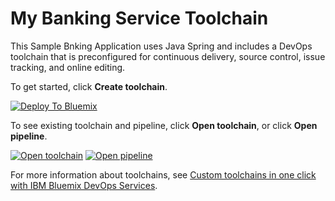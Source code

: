# My Banking Service Toolchain

This Sample Bnking Application uses Java Spring and includes a DevOps toolchain that is preconfigured for continuous delivery, source control, issue tracking, and online editing.

To get started, click **Create toolchain**.

[![Deploy To Bluemix](https://console.ng.bluemix.net/devops/graphics/create_toolchain_button.png)](https://console.ng.bluemix.net/devops/setup/deploy/?repository=https%3A//github.com/Nexsign/BankingApp-toolchain&branch=develop)


To see existing toolchain and pipeline, click **Open toolchain**, or click **Open pipeline**.

[![Open toolchain](http://fido-ui-service.mybluemix.net/images/bluemix/open_toolchain_button_150x32.png)](https://console.ng.bluemix.net/devops/toolchains/6d892717-2b0a-4eca-97b0-b54eb9240a11)
[![Open pipeline](http://fido-ui-service.mybluemix.net/images/bluemix/open_pipeline_button_150x32.png)](https://console.ng.bluemix.net/devops/pipelines/0f9e3436-0021-4dc2-a061-092bbf68b0bd)

For more information about toolchains, see [Custom toolchains in one click with IBM Bluemix DevOps Services](https://developer.ibm.com/devops-services/2016/06/16/open-toolchain-with-ibm-bluemix-devops-services/).
